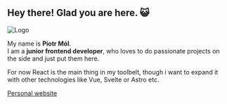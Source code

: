 ## Hey there! Glad you are here. 😺

![Logo](https://user-images.githubusercontent.com/45129985/209838486-15f5d0cb-7b6d-42b0-be19-9b83b6ecc92d.svg)

My name is **Piotr Mól**.  
I am a **junior frontend developer**, who loves to do passionate projects on the side and just put them here.

For now React is the main thing in my toolbelt, though i want to expand it with other technologies like Vue, Svelte or Astro etc.

[Personal website](https://www.devsor.us/)
